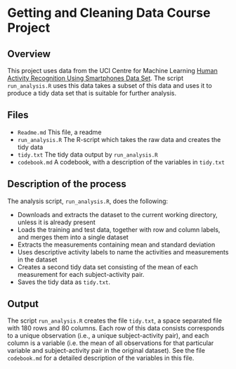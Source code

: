 # Getting and Cleaning Data Course Project

## Overview
This project uses data from the UCI Centre for Machine Learning [Human Activity Recognition Using Smartphones Data Set](http://archive.ics.uci.edu/ml/datasets/Human+Activity+Recognition+Using+Smartphones). The script `run_analysis.R` uses this data takes a subset of this data and uses it to produce a tidy data set that is suitable for further analysis.

## Files  
- `Readme.md` This file, a readme
- `run_analysis.R` The R-script which takes the raw data and creates the tidy data
- `tidy.txt` The tidy data output by `run_analysis.R`
- `codebook.md` A codebook, with a description of the variables in `tidy.txt`

## Description of the process  

The analysis script, `run_analysis.R`, does the following:    

- Downloads and extracts the dataset to the current working directory, unless it is already present  
- Loads the training and test data, together with row and column labels, and merges them into a single dataset  
- Extracts the measurements containing mean and standard deviation
- Uses descriptive activity labels to name the activities and measurements in the dataset  
- Creates a second tidy data set consisting of the mean of each measurement for each subject-activity pair.
- Saves the tidy data as `tidy.txt`.

## Output

The script ``run_analysis.R`` creates the file `tidy.txt`, a space separated file with 180 rows and 80 columns.  Each row of this data consists corresponds to a unique observation (i.e., a unique subject-activity pair), and each column is a variable (i.e. the mean of all observations for that particular variable and subject-activity pair in the original dataset). See the file `codebook.md` for a detailed description of the variables in this file.
 